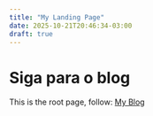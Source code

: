 ```yaml
---
title: "My Landing Page"
date: 2025-10-21T20:46:34-03:00
draft: true
---
```


# Siga para o blog

This is the root page, follow: [My Blog](blog/)
